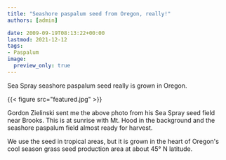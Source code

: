 ```yaml
---
title: "Seashore paspalum seed from Oregon, really!"
authors: [admin]

date: 2009-09-19T08:13:22+00:00
lastmod: 2021-12-12
tags:
- Paspalum
image:
  preview_only: true
---
```


Sea Spray seashore paspalum seed really is grown in Oregon. 

{{< figure src="featured.jpg" >}}

Gordon Zielinski sent me the above photo from his Sea Spray seed field near Brooks. This is at sunrise with Mt. Hood in the background and the seashore paspalum field almost ready for harvest. 

We use the seed in tropical areas, but it is grown in the heart of Oregon's cool season grass seed production area at about 45° N latitude.
